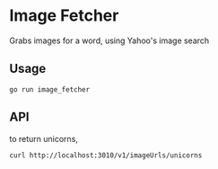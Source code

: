 # Image Fetcher
Grabs images for a word, using Yahoo's image search

## Usage

```
go run image_fetcher
```

## API

to return unicorns,
```
curl http://localhost:3010/v1/imageUrls/unicorns
```
